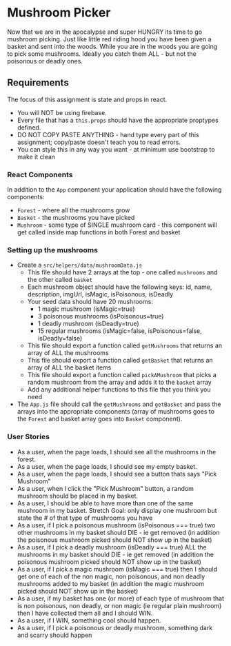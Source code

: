 # Mushroom Picker
Now that we are in the apocalypse and super HUNGRY its time to go mushroom picking.  Just like little red riding hood you have been given a basket and sent into the woods.  While you are in the woods you are going to pick some mushrooms.  Ideally you catch them ALL - but not the poisonous or deadly ones.

## Requirements
The focus of this assignment is state and props in react.
* You will NOT be using firebase.
* Every file that has a `this.props` should have the appropriate proptypes defined.
* DO NOT COPY PASTE ANYTHING - hand type every part of this assignment; copy/paste doesn't teach you to read errors.
* You can style this in any way you want - at minimum use bootstrap to make it clean

### React Components
In addition to the `App` component your application should have the following components:
* `Forest` - where all the mushrooms grow
* `Basket` - the mushrooms you have picked
* `Mushroom` - some type of SINGLE mushroom card - this component will get called inside map functions in both Forest and basket

### Setting up the mushrooms
* Create a `src/helpers/data/mushroomData.js`
  * This file should have 2 arrays at the top - one called `mushrooms` and the other called `basket`
  * Each mushroom object should have the following keys: id, name, description, imgUrl, isMagic, isPoisonous, isDeadly
  * Your seed data should have 20 mushrooms:
    * 1 magic mushroom (isMagic=true)
    * 3 poisonous mushrooms (isPoisonous=true)
    * 1 deadly mushroom (isDeadly=true)
    * 15 regular mushrooms (isMagic=false, isPoisonous=false, isDeadly=false)
  * This file should export a function called `getMushrooms` that returns an array of ALL the mushrooms
  * This file should export a function called `getBasket` that returns an array of ALL the basket items
  * This file should export a function called `pickAMushroom` that picks a random mushroom from the array and adds it to the `basket` array
  * Add any additional helper functions to this file that you think you need
* The `App.js` file should call the `getMushrooms` and `getBasket` and pass the arrays into the appropriate components (array of mushrooms goes to the `Forest` and basket array goes into `Basket` component).

### User Stories
* As a user, when the page loads, I should see all the mushrooms in the forest.
* As a user, when the page loads, I should see my empty basket.
* As a user, when the page loads, I should see a button thats says "Pick Mushroom"
* As a user, when I click the "Pick Mushroom" button, a random mushroom should be placed in my basket.
* As a user, I should be able to have more than one of the same mushroom in my basket.  Stretch Goal: only display one mushroom but state the # of that type of mushrooms you have
* As a user, if I pick a poisonous mushroom (isPoisonous === true) two other mushrooms in my basket should DIE - ie get removed (in addition the poisonous mushroom picked should NOT show up in the basket)
* As a user, if I pick a deadly mushroom (isDeadly === true) ALL the mushrooms in my basket should DIE - ie get removed (in addition the poisonous mushroom picked should NOT show up in the basket)
* As a user, if I pick a magic mushroom (isMagic === true) then I should get one of each of the non magic, non poisonous, and non deadly mushrooms added to my basket (in addition the magic mushroom picked should NOT show up in the basket)
* As a user, if my basket has one (or more) of each type of mushroom that is non poisonous, non deadly, or non magic (ie regular plain mushroom) then I have collected them all and I should WIN.
* As a user, if I WIN, something cool should happen.
* As a user, if I pick a poisonous or deadly mushroom, something dark and scarry should happen
